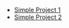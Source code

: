 - [Simple Project 1](https://subramanian-vv.github.io/Learning/module_2_solution/)
- [Simple Project 2](https://subramanian-vv.github.io/Learning/module_3_solution/)
